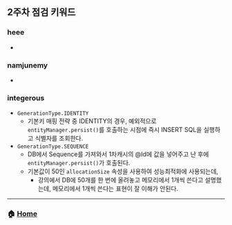 ## 2주차 점검 키워드 

### heee
-

### namjunemy
-

### integerous
- `GenerationType.IDENTITY`
  - 기본키 매핑 전략 중 IDENTITY의 경우, 예외적으로 `entityManager.persist()`를 호출하는 시점에 즉시 INSERT SQL을 실행하고 식별자를 조회한다.
- `GenerationType.SEQUENCE` 
  - DB에서 Sequence를 가져와서 1차캐시의 @Id에 값을 넣어주고 난 후에 `entityManager.persist()`가 호출된다.
  - 기본값이 50인 `allocationSize` 속성을 사용하여 성능최적화에 사용되는데,
    - 강의에서 DB에 50개를 한 번에 올려놓고 메모리에서 1개씩 쓴다고 설명했는데, 메모리에서 1개씩 쓴다는 표현이 잘 이해가 안된다.
---

### :house: [Home](https://github.com/team-zunior/orm-jpa-basic)
